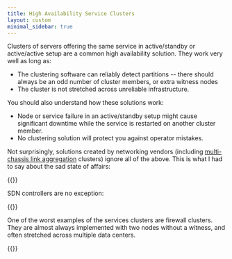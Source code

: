 ```yaml
---
title: High Availability Service Clusters
layout: custom
minimal_sidebar: true
---
```

Clusters of servers offering the same service in active/standby or active/active setup are a common high availability solution. They work very well as long as:

* The clustering software can reliably detect partitions -- there should always be an odd number of cluster members, or extra witness nodes
* The cluster is not stretched across unreliable infrastructure.

You should also understand how these solutions work:

* Node or service failure in an active/standby setup might cause significant downtime while the service is restarted on another cluster member.
* No clustering solution will protect you against operator mistakes.

Not surprisingly, solutions created by networking vendors (including [multi-chassis link aggregation](/series/mlag.html) clusters) ignore all of the above. This is what I had to say about the sad state of affairs:

{{<series-listing tag="overview">}}

SDN controllers are no exception:

{{<series-listing tag="sdn">}}

One of the worst examples of the services clusters are firewall clusters. They are almost always implemented with two nodes without a witness, and often stretched across multiple data centers.

{{<series-listing tag="firewall">}}
